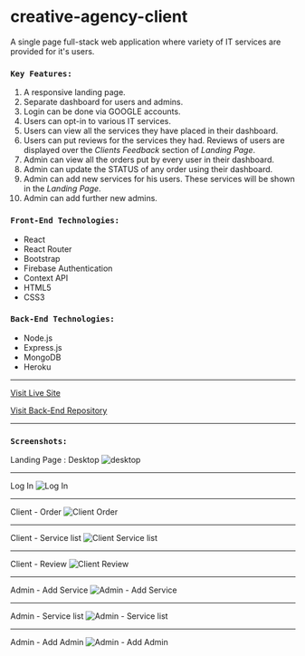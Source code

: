 # creative-agency-client

A single page full-stack web application where variety of IT services are provided for it's users.

### `Key Features:`

1. A responsive landing page.
2. Separate dashboard for users and admins.
3. Login can be done via GOOGLE accounts.
4. Users can opt-in to various IT services.
5. Users can view all the services they have placed in their dashboard.
6. Users can put reviews for the services they had. Reviews of users are displayed over the _Clients Feedback_ section of _Landing Page_.
7. Admin can view all the orders put by every user in their dashboard.
8. Admin can update the STATUS of any order using their dashboard.
9. Admin can add new services for his users. These services will be shown in the _Landing Page_.
10. Admin can add further new admins.

### `Front-End Technologies:`

- React
- React Router
- Bootstrap
- Firebase Authentication
- Context API
- HTML5
- CSS3

### `Back-End Technologies:`

- Node.js
- Express.js
- MongoDB
- Heroku

---

[Visit Live Site](https://assignment-11-jm.web.app/)

[Visit Back-End Repository](https://github.com/saiffardin/creative-agency-server)

---

### `Screenshots:`

Landing Page : Desktop
![desktop](./screenshots/1.png)

---


Log In
![Log In](./screenshots/2.jpg)

---

Client - Order
![Client Order](./screenshots/3.png)


---

Client - Service list
![Client Service list](./screenshots/5.png)

---

Client - Review
![Client Review](./screenshots/6.png)

---

Admin - Add Service
![Admin - Add Service](./screenshots/7.png)

---

Admin - Service list
![Admin - Service list](./screenshots/8.png)

---

Admin - Add Admin
![Admin - Add Admin](./screenshots/9.png)